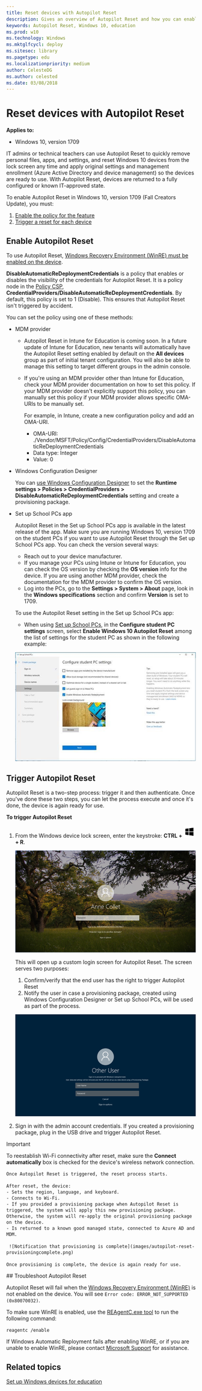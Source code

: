 ```yaml
---
title: Reset devices with Autopilot Reset
description: Gives an overview of Autopilot Reset and how you can enable and use it in your schools.
keywords: Autopilot Reset, Windows 10, education
ms.prod: w10
ms.technology: Windows
ms.mktglfcycl: deploy
ms.sitesec: library
ms.pagetype: edu
ms.localizationpriority: medium
author: CelesteDG
ms.author: celested
ms.date: 03/08/2018
---
```


# Reset devices with Autopilot Reset 
**Applies to:**

-   Windows 10, version 1709 

IT admins or technical teachers can use Autopilot Reset to quickly remove personal files, apps, and settings, and reset Windows 10 devices from the lock screen any time and apply original settings and management enrollment (Azure Active Directory and device management) so the devices are ready to use. With Autopilot Reset, devices are returned to a fully configured or known IT-approved state.

To enable Autopilot Reset in Windows 10, version 1709 (Fall Creators Update), you must:

1. [Enable the policy for the feature](#enable-autopilot-reset)
2. [Trigger a reset for each device](#trigger-autopilot-reset)

## Enable Autopilot Reset

To use Autopilot Reset, [Windows Recovery Environment (WinRE) must be enabled on the device](#winre).

**DisableAutomaticReDeploymentCredentials** is a policy that enables or disables the visibility of the credentials for Autopilot Reset. It is a policy node in the [Policy CSP](https://docs.microsoft.com/windows/client-management/mdm/policy-csp-credentialproviders), **CredentialProviders/DisableAutomaticReDeploymentCredentials**. By default, this policy is set to 1 (Disable). This ensures that Autopilot Reset isn't triggered by accident.

You can set the policy using one of these methods:

- MDM provider

    - Autopilot Reset in Intune for Education is coming soon. In a future update of Intune for Education, new tenants will automatically have the Autopilot Reset setting enabled by default on the **All devices** group as part of initial tenant configuration. You will also be able to manage this setting to target different groups in the admin console.
    - If you're using an MDM provider other than Intune for Education, check your MDM provider documentation on how to set this policy. If your MDM provider doesn't explicitly support this policy, you can manually set this policy if your MDM provider allows specific OMA-URIs to be manually set.

        For example, in Intune, create a new configuration policy and add an OMA-URI. 
        - OMA-URI:  ./Vendor/MSFT/Policy/Config/CredentialProviders/DisableAutomaticReDeploymentCredentials
        - Data type:  Integer
        - Value:  0

- Windows Configuration Designer
    
    You can [use Windows Configuration Designer](https://docs.microsoft.com/windows/configuration/provisioning-packages/provisioning-create-package) to set the **Runtime settings > Policies > CredentialProviders > DisableAutomaticReDeploymentCredentials** setting and create a provisioning package.

- Set up School PCs app

    Autopilot Reset in the Set up School PCs app is available in the latest release of the app. Make sure you are running Windows 10, version 1709 on the student PCs if you want to use Autopilot Reset through the Set up School PCs app. You can check the version several ways:
    - Reach out to your device manufacturer.
    - If you manage your PCs using Intune or Intune for Education, you can check the OS version by checking the **OS version** info for the device. If  you are using another MDM provider, check the documentation for the MDM provider to confirm the OS version.
    - Log into the PCs, go to the **Settings > System > About** page, look in the **Windows specifications** section and confirm **Version** is set to 1709.

    To use the Autopilot Reset setting in the Set up School PCs app:
    * When using [Set up School PCs](use-set-up-school-pcs-app.md), in the **Configure student PC settings** screen, select **Enable Windows 10 Autopilot Reset** among the list of settings for the student PC as shown in the following example:

    ![Configure student PC settings in Set up School PCs](images/suspc_configure_pc2.jpg)
    
## Trigger Autopilot Reset
Autopilot Reset is a two-step process: trigger it and then authenticate. Once you've done these two steps, you can let the process execute and once it's done, the device is again ready for use. 

**To trigger Autopilot Reset**

1. From the Windows device lock screen, enter the keystroke: **CTRL + ![Windows key](images/windows_glyph.png) + R**. 

    ![Enter CTRL+Windows key+R on the Windows lockscreen](images/autopilot-reset-lockscreen.png)

    This will open up a custom login screen for Autopilot Reset. The screen serves two purposes:
    1. Confirm/verify that the end user has the right to trigger Autopilot Reset
    2. Notify the user in case a provisioning package, created using Windows Configuration Designer or Set up School PCs, will be used as part of the process.

    ![Custom login screen for Autopilot Reset](images/autopilot-reset-customlogin.png)

2. Sign in with the admin account credentials. If you created a provisioning package, plug in the USB drive and trigger Autopilot Reset.

>[!IMPORTANT] 
>To reestablish Wi-Fi connectivity after reset, make sure the **Connect automatically** box is checked for the device's wireless network connection. 

    Once Autopilot Reset is triggered, the reset process starts. 
    
    After reset, the device:
    - Sets the region, language, and keyboard.
    - Connects to Wi-Fi.
    - If you provided a provisioning package when Autopilot Reset is triggered, the system will apply this new provisioning package. Otherwise, the system will re-apply the original provisioning package on the device. 
    - Is returned to a known good managed state, connected to Azure AD and MDM.

     ![Notification that provisioning is complete](images/autopilot-reset-provisioningcomplete.png)

    Once provisioning is complete, the device is again ready for use.

<span id="winre"/>
## Troubleshoot Autopilot Reset

Autopilot Reset will fail when the [Windows Recovery Environment (WinRE)](https://docs.microsoft.com/windows-hardware/manufacture/desktop/windows-recovery-environment--windows-re--technical-reference) is not enabled on the device. You will see `Error code: ERROR_NOT_SUPPORTED (0x80070032)`.

To make sure WinRE is enabled, use the [REAgentC.exe tool](https://docs.microsoft.com/windows-hardware/manufacture/desktop/reagentc-command-line-options) to run the following command:

```
reagentc /enable
```

If Windows Automatic Reployment fails after enabling WinRE, or if you are unable to enable WinRE, please contact [Microsoft Support](https://support.microsoft.com) for assistance.

## Related topics

[Set up Windows devices for education](set-up-windows-10.md)





